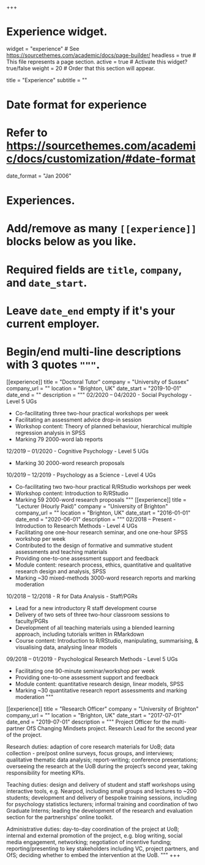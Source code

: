 +++
# Experience widget.
widget = "experience"  # See https://sourcethemes.com/academic/docs/page-builder/
headless = true  # This file represents a page section.
active = true  # Activate this widget? true/false
weight = 20  # Order that this section will appear.

title = "Experience"
subtitle = ""

# Date format for experience
#   Refer to https://sourcethemes.com/academic/docs/customization/#date-format
date_format = "Jan 2006"

# Experiences.
#   Add/remove as many `[[experience]]` blocks below as you like.
#   Required fields are `title`, `company`, and `date_start`.
#   Leave `date_end` empty if it's your current employer.
#   Begin/end multi-line descriptions with 3 quotes `"""`.

[[experience]]
  title = "Doctoral Tutor"
  company = "University of Sussex"
  company_url = ""
  location = "Brighton, UK"
  date_start = "2019-10-01"
  date_end = ""
  description = """
  02/2020 – 04/2020	- Social Psychology - Level 5 UGs
  *	Co-facilitating three two-hour practical workshops per week
  * Facilitating an assessment advice drop-in session
  *	Workshop content: Theory of planned behaviour, hierarchical multiple regression          analysis in SPSS
  * Marking 79 2000-word lab reports
  
  12/2019 – 01/2020	- Cognitive Psychology - Level 5 UGs
  *	Marking 30 2000-word research proposals
  
  10/2019 – 12/2019	- Psychology as a Science - Level 4 UGs
  *	Co-facilitating two two-hour practical R/RStudio workshops per week
  *	Workshop content: Introduction to R/RStudio
  *	Marking 59 2000-word research proposals
  """
[[experience]]
  title = "Lecturer (Hourly Paid)"
  company = "University of Brighton"
  company_url = ""
  location = "Brighton, UK"
  date_start = "2016-01-01"
  date_end = "2020-06-01"
  description = """
  02/2018 – Present	- Introduction to Research Methods - Level 4 UGs
  *	Facilitating one one-hour research seminar, and one one-hour SPSS workshop per week
  *	Contributed to the design of formative and summative student assessments and teaching     materials
  * Providing one-to-one assessment support and feedback
  *	Module content: research process, ethics, quantitative and qualitative research          design and analysis, SPSS
  *	Marking ~30 mixed-methods 3000-word research reports and marking moderation
  
  10/2018 – 12/2018 -	R for Data Analysis - Staff/PGRs
  *	Lead for a new introductory R staff development course
  *	Delivery of two sets of three two-hour classroom sessions to faculty/PGRs
  *	Development of all teaching materials using a blended learning approach, including       tutorials written in RMarkdown
  *	Course content: Introduction to R/RStudio, manipulating, summarising, & visualising      data, analysing linear models
  
  09/2018 – 01/2019 -	Psychological Research Methods - Level 5 UGs
  *	Facilitating one 90-minute seminar/workshop per week
  * Providing one-to-one assessment support and feedback
  * Module content: quantitative research design, linear models, SPSS
  * Marking ~30 quantitative research report assessments and marking moderation
  """
  
[[experience]]
  title = "Research Officer"
  company = "University of Brighton"
  company_url = ""
  location = "Brighton, UK"
  date_start = "2017-07-01"
  date_end = "2019-07-01"
  description = """
  Project Officer for the multi-partner OfS Changing Mindsets project.
  Research Lead for the second year of the project.
  
  Research duties: adaption of core research materials for UoB; data collection -          pre/post online surveys, focus groups, and interviews; qualitative thematic data         analysis; report-writing; conference presentations; overseeing the research at the UoB   during the project’s second year, taking responsibility for meeting KPIs.

  Teaching duties: design and delivery of student and staff workshops using interactive    tools, e.g. Nearpod, including small groups and lectures to ~200 students; development   and delivery of bespoke training sessions, including for psychology statistics           lecturers; informal training and coordination of two Graduate Interns; leading the       development of the research and evaluation section for the partnerships’ online          toolkit.
  
  Administrative duties: day-to-day coordination of the project at UoB; internal and       external promotion of the project, e.g. blog writing, social media engagement,           networking; negotiation of incentive funding; reporting/presenting to key stakeholders   including VC, project partners, and OfS; deciding whether to embed the intervention at   the UoB.
  """
+++

